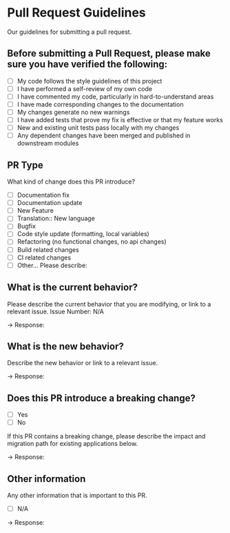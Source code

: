 # Pull Request Guidelines

Our guidelines for submitting a pull request.

## Before submitting a Pull Request, please make sure you have verified the following:

- [ ] My code follows the style guidelines of this project
- [ ] I have performed a self-review of my own code
- [ ] I have commented my code, particularly in hard-to-understand areas
- [ ] I have made corresponding changes to the documentation
- [ ] My changes generate no new warnings
- [ ] I have added tests that prove my fix is effective or that my feature works
- [ ] New and existing unit tests pass locally with my changes
- [ ] Any dependent changes have been merged and published in downstream modules

## PR Type

What kind of change does this PR introduce?

<!-- Please check the one that applies to this PR using "x". -->
- [ ] Documentation fix
- [ ] Documentation update
- [ ] New Feature
- [ ] Translation:: New language
- [ ] Bugfix
- [ ] Code style update (formatting, local variables)
- [ ] Refactoring (no functional changes, no api changes)
- [ ] Build related changes
- [ ] CI related changes
- [ ] Other... Please describe:

## What is the current behavior?

Please describe the current behavior that you are modifying, or link to a relevant issue.
Issue Number: N/A

-> Response:

## What is the new behavior?

Describe the new behavior or link to a relevant issue.

-> Response:  

## Does this PR introduce a breaking change?

- [ ] Yes
- [ ] No

If this PR contains a breaking change, please describe the impact and migration path for existing applications below.

-> Response:

## Other information

Any other information that is important to this PR.

- [ ] N/A

-> Response: